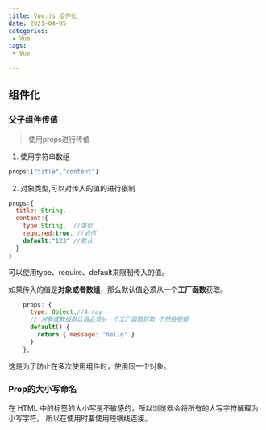 ```yaml
---
title: Vue.js 组件化
date: 2021-04-05
categories:
 - Vue
tags:
 - Vue

---
```


## 组件化

### 父子组件传值
>使用props进行传值

1. 使用字符串数组

```js
props:["title","content"]
```
2. 对象类型,可以对传入的值的进行限制

```js
props:{
  title: String,
  content:{
    type:String,  //类型
    required:true, //必传
    default:"123" //默认
  }
}

```

可以使用type、require、default来限制传入的值。

如果传入的值是**对象或者数组**，那么默认值必须从一个**工厂函数**获取。

```js
    props: {
      type: Object,//Array
      // 对象或数组默认值必须从一个工厂函数获取 不然会报错
      default() {
        return { message: 'hello' }
      }
    },
```

这是为了防止在多次使用组件时，使用同一个对象。

### Prop的大小写命名

在 HTML 中的标签的大小写是不敏感的，所以浏览器会将所有的大写字符解释为小写字符。
所以在使用时要使用短横线连接。